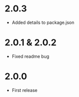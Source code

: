 # 2.0.3
- Added details to package.json

# 2.0.1 & 2.0.2
- Fixed readme bug

# 2.0.0
- First release